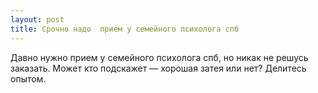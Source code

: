 ```yaml
---
layout: post 
title: Срочно надо  прием у семейного психолога спб 
--- 
```

Давно нужно  прием у семейного психолога спб, но никак не решусь заказать. Может кто подскажет — хорошая затея или нет? Делитесь опытом.